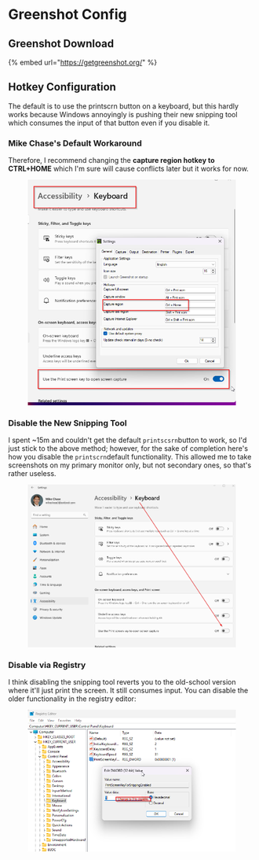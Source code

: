 # Greenshot Config

## Greenshot Download

{% embed url="https://getgreenshot.org/" %}

## Hotkey Configuration

The default is to use the printscrn button on a keyboard, but this hardly works because Windows annoyingly is pushing their new snipping tool which consumes the input of that button even if you disable it.

### Mike Chase's Default Workaround

Therefore, I recommend changing the **capture region hotkey to CTRL+HOME** which I'm sure will cause conflicts later but it works for now.

<figure><img src="../../../../../.gitbook/assets/image (4) (1) (1) (1) (1) (1).png" alt=""><figcaption></figcaption></figure>

### Disable the New Snipping Tool

I spent \~15m and couldn't get the default `printscsrn`button to work, so I'd just stick to the above method; however, for the sake of completion here's how you disable the `printscrn`default functionality. This allowed me to take screenshots on my primary monitor only, but not secondary ones, so that's rather useless.

<figure><img src="../../../../../.gitbook/assets/image (3) (1) (1) (1) (1) (1).png" alt=""><figcaption></figcaption></figure>

### Disable via Registry

I think disabling the snipping tool reverts you to the old-school version where it'll just print the screen. It still consumes input. You can disable the older functionality in the registry editor:

<figure><img src="../../../../../.gitbook/assets/image (5) (1) (1) (1) (1) (1).png" alt=""><figcaption></figcaption></figure>
